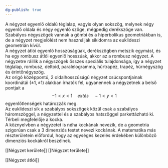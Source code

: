 ```yaml
---
dg-publish: true
---
```

A négyzet egyenlő oldalú téglalap, vagyis olyan sokszög, melynek négy egyenlő oldala és négy egyenlő szöge, mégpedig derékszöge van. Szabályos négyszögek vannak a gömbi és a hiperbolikus geometriákban is, de a négyzet megjelölést nem használják síkidomra az euklideszi geometrián kívül.  
A négyzet átlói egyenlő hosszúságúak, derékszögben metszik egymást, és ha egy rombusz átlói egyenlő hosszúak, akkor az a rombusz négyzet. A négyzetre ráillik a négyszögek összes speciális tulajdonsága, így a négyzet téglalap, rombusz, deltoid, paralelogramma, húrtrapéz, trapéz, húrnégyszög és érintőnégyszög.  
Az origó középpontú, 2 oldalhosszúságú négyzet csúcspontjainak koordinátái $(\pm 1, \pm 1)$ alakban írhatók fel, ugyanennek a négyzetnek a belső pontjait a 
$$ -1 < x < 1 \quad 	ext{és} \quad -1 < y < 1 $$ 
egyenlőtlenségek határozzák meg.  
Az euklideszi sík a szabályos sokszögek közül csak a szabályos háromszöggel, a négyzettel és a szabályos hatszöggel parkettázható ki.  
Térbeli megfelelője a kocka.  
A köznyelvben a négyzetet is néha kockának nevezik, de a geometria szigorúan csak a 3 dimenziós testet nevezi kockának. A matematika más részterületein előfordul, hogy az egységes kezelés érdekében különböző dimenziós kockákról beszélnek.

[[Négyzet kerülete]]
[[Négyzet területe]]

[[Négyzet átlói]]
